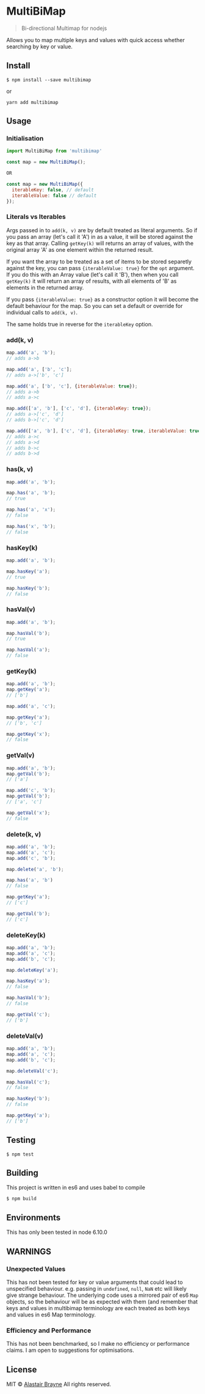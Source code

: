 # MultiBiMap 

> Bi-directional Multimap for nodejs

Allows you to map multiple keys and values with quick access whether searching by key or value. 


## Install

```
$ npm install --save multibimap
```

or 

```
yarn add multibimap
```

## Usage

### Initialisation

```js
import MultiBiMap from 'multibimap'

const map = new MultiBiMap();

OR 

const map = new MultiBiMap({
  iterableKey: false, // default
  iterableValue: false // default
});

```


### Literals vs Iterables

Args passed in to `add(k, v)` are by default treated as literal arguments. So if you pass an array (let's call it 'A') in as a value, it will be stored against the key as that array. Calling `getKey(k)` will returns an array of values, with the original array 'A' as one element within the returned result.

If you want the array to be treated as a set of items to be stored separetly against the key, you can pass `{iterableValue: true}` for the `opt` argument. If you do this with an Array value (let's call it 'B'), then when you call `getKey(k)` it will return an array of results, with all elements of 'B' as elements in the returned array. 

If you pass `{iterableValue: true}` as a constructor option it will become the default behaviour for the map. So you can set a default or override for individual calls to `add(k, v)`.

The same holds true in reverse for the `iterableKey` option.

### add(k, v)

```js
map.add('a', 'b');
// adds a->b

map.add('a', ['b', 'c'];
// adds a->['b', 'c']

map.add('a', ['b', 'c'], {iterableValue: true});
// adds a->b
// adds a->c

map.add(['a', 'b'], ['c', 'd'], {iterableKey: true});
// adds a->['c', 'd']
// adds b->['c', 'd']

map.add(['a', 'b'], ['c', 'd'], {iterableKey: true, iterableValue: true});
// adds a->c
// adds a->d
// adds b->c
// adds b->d
```

### has(k, v)

```js
map.add('a', 'b');

map.has('a', 'b');
// true

map.has('a', 'x');
// false

map.has('x', 'b');
// false
```

### hasKey(k)

```js
map.add('a', 'b');

map.hasKey('a');
// true

map.hasKey('b');
// false
```

### hasVal(v)

```js
map.add('a', 'b');

map.hasVal('b');
// true

map.hasVal('a');
// false
```

### getKey(k)

```js
map.add('a', 'b');
map.getKey('a');
// ['b']

map.add('a', 'c');

map.getKey('a');
// ['b', 'c']

map.getKey('x');
// false
```

### getVal(v)

```js
map.add('a', 'b');
map.getVal('b');
// ['a']

map.add('c', 'b');
map.getVal('b');
// ['a', 'c']

map.getVal('x');
// false
```


### delete(k, v)

```js
map.add('a', 'b');
map.add('a', 'c');
map.add('c', 'b');

map.delete('a', 'b');

map.has('a', 'b')
// false

map.getKey('a');
// ['c']

map.getVal('b');
// ['c']
```

### deleteKey(k)

```js
map.add('a', 'b');
map.add('a', 'c');
map.add('b', 'c');

map.deleteKey('a');

map.hasKey('a');
// false

map.hasVal('b');
// false

map.getVal('c');
// ['b']
```


### deleteVal(v)

```js
map.add('a', 'b');
map.add('a', 'c');
map.add('b', 'c');

map.deleteVal('c');

map.hasVal('c');
// false

map.hasKey('b');
// false

map.getKey('a');
// ['b']
```

## Testing

```
$ npm test
```

## Building

This project is written in es6 and uses babel to compile

```
$ npm build
```

## Environments

This has only been tested in node 6.10.0


## WARNINGS

### Unexpected Values

This has not been tested for key or value arguments that could lead to unspecified behaviour. e.g. passing in `undefined`, `null`, `NaN` etc will likely give strange behaviour. The underlying code uses a mirrored pair of es6 `Map` objects, so the behaviour will be as expected with them (and remember that keys and values in multibimap terminology are each treated as both keys and values in es6 Map terminology.

### Efficiency and Performance

This has not been benchmarked, so I make no efficiency or performance claims. I am open to suggestions for optimisations.





## License

MIT © [Alastair Brayne](mailto:al@perchten.co.uk) All rights reserved.

